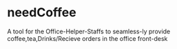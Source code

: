 # needCoffee
A tool for the Office-Helper-Staffs to seamless-ly provide coffee,tea,Drinks/Recieve orders in the office front-desk
